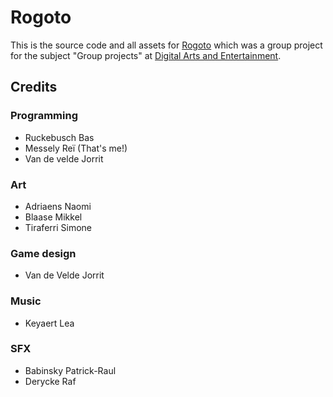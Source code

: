 # Rogoto

This is the source code and all assets for [Rogoto](https://wardergrip.itch.io/rogoto) which was a group project for the subject "Group projects" at [Digital Arts and Entertainment](https://digitalartsandentertainment.be/).

## Credits 
### Programming
- Ruckebusch Bas
- Messely Reï (That's me!)
- Van de velde Jorrit
### Art
- Adriaens Naomi
- Blaase Mikkel
- Tiraferri Simone
### Game design
- Van de Velde Jorrit
### Music
- Keyaert Lea
### SFX
- Babinsky Patrick-Raul
- Derycke Raf

